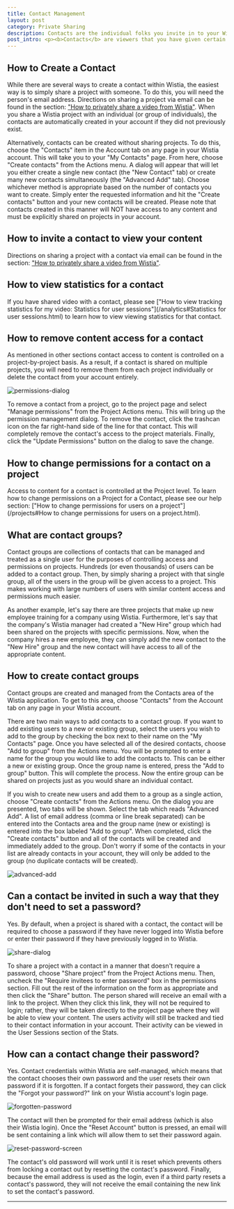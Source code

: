 ```yaml
---
title: Contact Management
layout: post
category: Private Sharing
description: Contacts are the individual folks you invite in to your Wistia account to privately view your content. Learn all about creating contacts and managing their permissions here.  
post_intro: <p><b>Contacts</b> are viewers that you have given certain permissions to (the most basic being the ability to view videos in your Wistia account).</p><p>Contacts can also be given permission to download content, upload new videos, or invite other viewers on a project-by-project basis. All contact activity is recorded and viewable within the “User Sessions” portion of Wistia Stats.</p><p>When to use contacts:</p><ul><li>When you want people to view content privately within Wistia</li><li>When you want to be able to track viewing of your content (in your Wistia account)</li></ul>
---
```


## How to Create a Contact

While there are several ways to create a contact within Wistia, the easiest way is to simply share a project with someone.  To do this, you will need the person's email address.  Directions on sharing a project via email can be found in the section: ["How to privately share a video from Wistia"](/share-privately.html).  When you share a Wistia project with an individual (or group of individuals), the contacts are automatically created in your account if they did not previously exist.

Alternatively, contacts can be created without sharing projects.  To do this, choose the "Contacts" item in the Account tab on any page in your Wistia account.  This will take you to your "My Contacts" page.  From here, choose "Create contacts" from the Actions menu.  A dialog will appear that will let you either create a single new contact (the "New Contact" tab) or create many new contacts simultaneously (the "Advanced Add" tab).  Choose whichever method is appropriate based on the number of contacts you want to create.  Simply enter the requested information and hit the "Create contacts" button and your new contacts will be created.  Please note that contacts created in this manner will NOT have access to any content and must be explicitly shared on projects in your account.

## How to invite a contact to view your content

Directions on sharing a project with a contact via email can be found in the section: ["How to privately share a video from Wistia"](/share-privately.html).

## How to view statistics for a contact

If you have shared video with a contact, please see ["How to view tracking statistics for my video: Statistics for user sessions"](/analytics#Statistics for user sessions.html) to learn how to view viewing statistics for that contact.

## How to remove content access for a contact

As mentioned in other sections contact access to content is controlled on a project-by-project basis.  As a result, if a contact is shared on multiple projects, you will need to remove them from each project individually or delete the contact from your account entirely.

<div class="post_image float_right"><img src="http://embed.wistia.com/deliveries/9eec03f4f25becaf23e9bf2bb78aaa669873ed6d.png" alt="permissions-dialog" /></div>

To remove a contact from a project, go to the project page and select "Manage permissions" from the Project Actions menu.  This will bring up the permission management dialog.  To remove the contact, click the trashcan icon on the far right-hand side of the line for that contact.  This will completely remove the contact's access to the project materials.  Finally, click the "Update Permissions" button on the dialog to save the change.

## How to change permissions for a contact on a project

Access to content for a contact is controlled at the Project level.  To learn how to change permissions on a Project for a Contact, please see our help section: ["How to change permissions for users on a project"](/projects#How to change permissions for users on a project.html).

## What are contact groups?

Contact groups are collections of contacts that can be managed and treated as a single user for the purposes of controlling access and permissions on projects.  Hundreds (or even thousands) of users can be added to a contact group.  Then, by simply sharing a project with that single group, all of the users in the group will be given access to a project.  This makes working with large numbers of users with similar content access and permissions much easier.

As another example, let's say there are three projects that make up new employee training for a company using Wistia.  Furthermore, let's say that the company's Wistia manager had created a "New Hire" group which had been shared on the projects with specific permissions.  Now, when the company hires a new employee, they can simply add the new contact to the "New Hire" group and the new contact will have access to all of the appropriate content. 

## How to create contact groups

Contact groups are created and managed from the Contacts area of the Wistia application.  To get to this area, choose "Contacts" from the Account tab on any page in your Wistia account.

There are two main ways to add contacts to a contact group.  If you want to add existing users to a new or existing group, select the users you wish to add to the group by checking the box next to their name on the "My Contacts" page.  Once you have selected all of the desired contacts, choose "Add to group" from the Actions menu. You will be prompted to enter a name for the group you would like to add the contacts to.  This can be either a new or existing group.  Once the group name is entered, press the "Add to group" button.  This will complete the process.  Now the entire group can be shared on projects just as you would share an individual contact.

If you wish to create new users and add them to a group as a single action, choose "Create contacts" from the Actions menu.  On the dialog you are presented, two tabs will be shown.  Select the tab which reads "Advanced Add".   A list of email address (comma or line break separated) can be entered into the Contacts area and the group name (new or existing) is entered into the box labeled "Add to group".  When completed, click the "Create contacts" button and all of the contacts will be created and immediately added to the group.  Don't worry if some of the contacts in your list are already contacts in your account, they will only be added to the group (no duplicate contacts will be created).

<div class="post_image center"><img src="http://embed.wistia.com/deliveries/5bcf980759d9772cb5a9d3fbf4a4aabb0018f503.png" alt="advanced-add" /></div>

 
## Can a contact be invited in such a way that they don't need to set a password?

Yes.  By default, when a project is shared with a contact, the contact will be required to choose a password if they have never logged into Wistia before or enter their password if they have previously logged in to Wistia. 

<div class="post_image float_right"><img src="http://embed.wistia.com/deliveries/2a0ccd84a75c766b5cafdec2550b95a9802ab2d9.png" alt="share-dialog" /></div>

To share a project with a contact in a manner that doesn't require a password, choose "Share project" from the Project Actions menu.  Then, uncheck the "Require invitees to enter password" box in the permissions section.  Fill out the rest of the information on the form as appropriate and then click the "Share" button.  The person shared will receive an email with a link to the project.  When they click this link, they will not be required to login; rather, they will be taken directly to the project page where they will be able to view your content.  The users activity will still be tracked and tied to their contact information in your account.  Their activity can be viewed in the User Sessions section of the Stats.

## How can a contact change their password?

Yes. Contact credentials within Wistia are self-managed, which means that the contact chooses their own password and the user resets their own password if it is forgotten.  If a contact forgets their password, they can click the "Forgot your password?" link on your Wistia account's login page.

<div class="post_image center"><img src="http://embed.wistia.com/deliveries/b96f6ed09802356f5e612ecf4302dbd682245ccd.png" alt="forgotten-password" /></div>

The contact will then be prompted for their email address (which is also their Wistia login).  Once the "Reset Account" button is pressed, an email will be sent containing a link which will allow them to set their password again.

<div class="post_image center"><img src="http://embed.wistia.com/deliveries/c50a9ffad0d3497b6ed2a2c347c5adafe69b34ab.png" alt="reset-password-screen" /></div>

The contact's old password will work until it is reset which prevents others from locking a contact out by resetting the contact's password.  Finally, because the email address is used as the login, even if a third party resets a contact's password, they will not receive the email containing the new link to set the contact's password.

----


